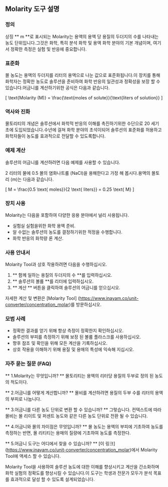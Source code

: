 ## Molarity 도구 설명

### 정의
상징 ** m **로 표시되는 Molarity는 용액의 용액 당 용질의 두더지의 수를 나타내는 농도 단위입니다.그것은 화학, 특히 분석 화학 및 용액 화학 분야의 기본 개념이며, 여기서 정확한 측정은 실험 및 반응에 중요합니다.

### 표준화
몰 농도는 용액의 두더지를 리터의 용액으로 나눈 값으로 표준화됩니다.이 장치를 통해 화학자는 정확한 농도로 솔루션을 준비하여 화학 반응의 일관성과 정확성을 보장 할 수 있습니다.어금니를 계산하기위한 공식은 다음과 같습니다.

\[ \text{Molarity (M)} = \frac{\text{moles of solute}}{\text{liters of solution}} \]

### 역사와 진화
몰토리티의 개념은 솔루션에서 화학적 반응의 이해를 촉진하기위한 수단으로 20 세기 초에 도입되었습니다.수년에 걸쳐 화학 분야의 초석이되어 솔루션의 표준화를 허용하고 화학자들이 농도를 효과적으로 전달할 수 있도록합니다.

### 예제 계산
솔루션의 어금니를 계산하려면 다음 예제를 사용할 수 있습니다.

2 리터의 물에 0.5 몰의 염화나트륨 (NaCl)을 용해한다고 가정 해 봅시다.용액의 몰토리 (m)는 다음과 같습니다.

\[ M = \frac{0.5 \text{ moles}}{2 \text{ liters}} = 0.25 \text{ M} \]

### 장치 사용
Molarity는 다음을 포함하여 다양한 응용 분야에서 널리 사용됩니다.
- 실험실 실험을위한 화학 용액 준비.
- 알 수없는 솔루션의 농도를 결정하기위한 적정을 수행합니다.
- 화학 반응의 화학량 론 계산.

### 사용 안내서
Molarity Tool과 상호 작용하려면 다음을 수행하십시오.
1. ** 함께 일하는 용질의 두더지의 수 **를 입력하십시오.
2. ** 솔루션의 볼륨 **를 리터에 입력하십시오.
3. ** 계산 ** 버튼을 클릭하여 솔루션의 어금니를 얻으십시오.

자세한 계산 및 변환은 [Molarity Tool] (https://www.inayam.co/unit-converter/concentration_molar)를 방문하십시오.

### 모범 사례
- 정확한 결과를 얻기 위해 항상 측정이 정확한지 확인하십시오.
- 솔루션의 부피를 측정하기 위해 보정 된 볼륨 플라스크를 사용하십시오.
- 향후 참조 및 확인을 위해 모든 계산을 기록하십시오.
- 상호 작용을 이해하기 위해 용질 및 용매의 특성에 익숙해 지십시오.

### 자주 묻는 질문 (FAQ)

** 1.Molarity는 무엇입니까? **
몰토리티는 용액의 리터당 용질의 두부로 정의 된 농도의 척도이다.

** 2.어금니를 어떻게 계산합니까? **
몰비를 계산하려면 용질의 두부 수를 리터의 용액의 부피로 나눕니다.

** 3.어금니를 다른 농도 단위로 변환 할 수 있습니까? **
그렇습니다. 컨텍스트에 따라 몰비는 몰 리이트 및 퍼센트 농도와 같은 다른 농도 단위로 전환 될 수 있습니다.

** 4.어금니와 몰의 차이점은 무엇입니까? **
몰 농도는 용액의 부피에 기초하여 농도를 측정하는 반면, 몰 리티티는 용매의 질량에 기초하여 농도를 측정한다.

** 5.어금니 도구는 어디에서 찾을 수 있습니까? **
[이 링크] (https://www.inayam.co/unit-converter/concentration_molar)에서 Molarity Tool에 액세스 할 수 있습니다.

Molarity Tool을 사용하여 솔루션 농도에 대한 이해를 향상시키고 계산을 간소화하며 화학 실험의 정확도를 향상시킬 수 있습니다.이 도구는 학생과 전문가 모두가 분석 목표를 효과적으로 달성 할 수 있도록 설계되었습니다.